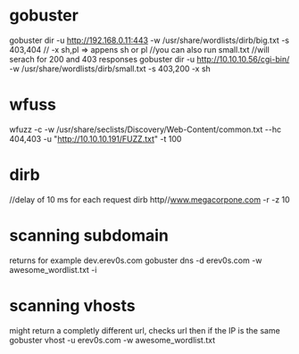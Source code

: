 # gobuster
gobuster dir -u http://192.168.0.11:443 -w /usr/share/wordlists/dirb/big.txt -s 403,404
// -x sh,pl => appens sh or pl
//you can also run small.txt 
//will serach for 200 and 403 responses
gobuster dir -u http://10.10.10.56/cgi-bin/ -w /usr/share/wordlists/dirb/small.txt -s 403,200 -x sh

# wfuss
wfuzz -c -w /usr/share/seclists/Discovery/Web-Content/common.txt --hc 404,403 -u "http://10.10.10.191/FUZZ.txt" -t 100

# dirb
//delay of 10 ms for each request
dirb http//www.megacorpone.com -r -z 10

# scanning subdomain
returns for example dev.erev0s.com
gobuster dns -d erev0s.com -w awesome_wordlist.txt -i

# scanning vhosts
might return a completly different url, checks url then if the IP is the same
gobuster vhost -u erev0s.com -w awesome_wordlist.txt